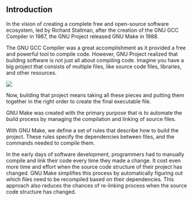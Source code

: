 ## Introduction

In the vision of creating a complete free and open-source software ecosystem, led by Richard Stallman, after the creation of the GNU GCC Compiler in 1987, the GNU Project released GNU Make in 1988.

The GNU GCC Compiler was a great accomplishment as it provided a free and powerful tool to compile code. However, GNU Project realized that building software is not just all about compiling code. Imagine you have a big project that consists of multiple files, like source code files, libraries, and other resources.

![](https://github.com/nguyenchiemminhvu/CPP_Build_Toolchain/blob/master/GNU_Make/MultipleDependencies.png?raw=true)

Now, building that project means taking all these pieces and putting them together in the right order to create the final executable file.

GNU Make was created with the primary purpose that is to automate the build process by managing the compilation and linking of source files.

With GNU Make, we define a set of rules that describe how to build the project. These rules specify the dependencies between files, and the commands needed to compile them.

In the early days of software development, programmers had to manually compile and link their code every time they made a change. It cost even more time and effort when the source code structure of their project has changed. GNU Make simplifies this process by automatically figuring out which files need to be recompiled based on their dependencies. This approach also reduces the chances of re-linking process when the source code structure has changed.

